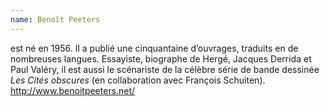 ```yaml
---
name: Benoît Peeters
---
```

est né en 1956. Il a publié une cinquantaine d’ouvrages, traduits en de nombreuses langues. Essayiste, biographe de Hergé, Jacques Derrida et Paul Valéry, il est aussi le scénariste de la célèbre série de bande dessinée *Les Cités obscures* (en collaboration avec François Schuiten). http://www.benoitpeeters.net/